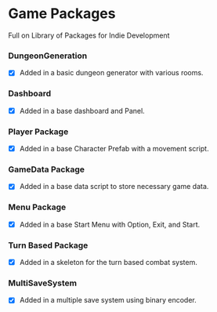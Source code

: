 # Game Packages
 Full on Library of Packages for Indie Development

### DungeonGeneration
- [X] Added in a basic dungeon generator with various rooms.

### Dashboard
- [X] Added in a base dashboard and Panel.

### Player Package
- [X] Added in a base Character Prefab with a movement script.

### GameData Package
- [X] Added in a base data script to store necessary game data.

### Menu Package
- [X] Added in a base Start Menu with Option, Exit, and Start.

### Turn Based Package
- [X] Added in a skeleton for the turn based combat system.

### MultiSaveSystem
- [X] Added in a multiple save system using binary encoder.